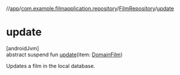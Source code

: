 //[app](../../../index.md)/[com.example.filmapplication.repository](../index.md)/[FilmRepository](index.md)/[update](update.md)

# update

[androidJvm]\
abstract suspend fun [update](update.md)(item: [DomainFilm](../../com.example.filmapplication.domain/-domain-film/index.md))

Updates a film in the local database.
